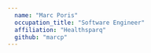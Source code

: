 ```yaml
---
  name: "Marc Poris"
  occupation_title: "Software Engineer"
  affiliation: "Healthsparq"
  github: "marcp"
---
```

